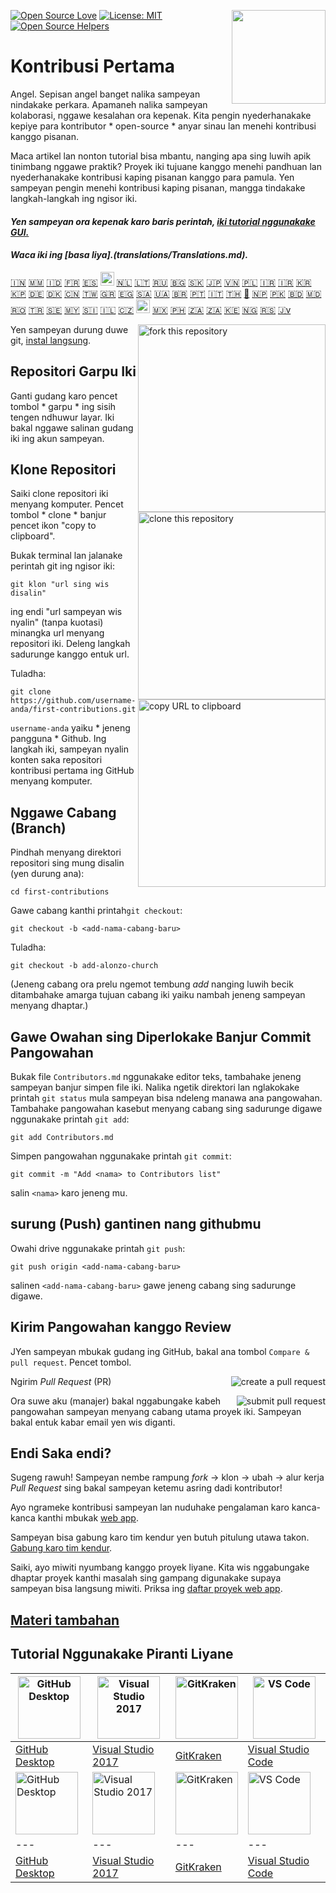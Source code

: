[![Open Source Love](https://badges.frapsoft.com/os/v1/open-source.svg?v=103)](https://github.com/ellerbrock/open-source-badges/)
[<img align="right" width="150" src="../assets/join-slack-team.png">](https://join.slack.com/t/firstcontributors/shared_invite/enQtNjkxNzQwNzA2MTMwLTVhMWJjNjg2ODRlNWZhNjIzYjgwNDIyZWYwZjhjYTQ4OTBjMWM0MmFhZDUxNzBiYzczMGNiYzcxNjkzZDZlMDM)
[![License: MIT](https://img.shields.io/badge/License-MIT-green.svg)](https://opensource.org/licenses/MIT)
[![Open Source Helpers](https://www.codetriage.com/roshanjossey/first-contributions/badges/users.svg)](https://www.codetriage.com/roshanjossey/first-contributions)

# Kontribusi Pertama
Angel. Sepisan angel banget nalika sampeyan nindakake perkara. Apamaneh nalika sampeyan kolaborasi, nggawe kesalahan ora kepenak. Kita pengin nyederhanakake kepiye para kontributor * open-source * anyar sinau lan menehi kontribusi kanggo pisanan.

Maca artikel lan nonton tutorial bisa mbantu, nanging apa sing luwih apik tinimbang nggawe praktik? Proyek iki tujuane kanggo menehi pandhuan lan nyederhanakake kontribusi kaping pisanan kanggo para pamula. Yen sampeyan pengin menehi kontribusi kaping pisanan, mangga tindakake langkah-langkah ing ngisor iki.

#### _Yen sampeyan ora kepenak karo baris perintah, [iki tutorial nggunakake GUI.](#tutorial-nggunakake-alat-liyane)_

#### _Waca iki ing [basa liya].(translations/Translations.md)._

[🇮🇳](translations/Translations.md)
[🇲🇲](translations/README.mm_unicode.md)
[🇮🇩](translations/README.id.md)
[🇫🇷](translations/README.fr.md)
[🇪🇸](translations/README.es.md)
[<img src="../assets/catalan1.png" width="22">](translations/README.ca.md)
[🇳🇱](translations/README.nl.md)
[🇱🇹](translations/README.lt.md)
[🇷🇺](translations/README.ru.md)
[🇧🇬](translations/README.bg.md)
[:slovakia:](translations/README.slk.md)
[🇯🇵](translations/README.ja.md)
[🇻🇳](translations/README.vn.md)
[🇵🇱](translations/README.pl.md)
[🇮🇷](translations/README.fa.md)
[🇮🇷](translations/README.fa.en.md)
[🇰🇷 🇰🇵](translations/README.ko.md)
[🇩🇪](translations/README.de.md)
[🇩🇰](translations/README.da.md)
[🇨🇳](translations/README.chs.md)
[🇹🇼](translations/README.cht.md)
[🇬🇷](translations/README.gr.md)
[🇪🇬](translations/README.eg.md)
[🇸🇦](translations/README.ar.md)
[🇺🇦](translations/README.ua.md)
[🇧🇷](translations/README.pt_br.md)
[🇵🇹](translations/README.pt-pt.md)
[🇮🇹](translations/README.it.md)
[🇹🇭](translations/README.th.md)
[🏴](translations/README.gl.md)
[🇳🇵](translations/README.np.md)
[🇵🇰](translations/README.ur.md)
[:bangladesh:](translations/README.bn.md)
[🇲🇩 🇷🇴](translations/README.ro.md)
[🇹🇷](translations/README.tr.md)
[🇸🇪](translations/README.se.md)
[🇲🇾](translations/README.my.md)
[:slovenia:](translations/README.sl.md)
[🇮🇱](translations/README.hb.md)
[🇨🇿](translations/README.cs.md)
[<img src="../assets/pirate.png" width="22">](translations/README.en-pirate.md)
[🇲🇽](translations/README.mx.md)
[🇵🇭](translations/README.tl.md)
[🇿🇦](translations/README.zul.md)
[🇿🇦](translations/README.afk.md)
[🇰🇪](translations/README.kws.md)
[🇳🇬](translations/README.igb.md)
[🇷🇸](translations/README.sr.md)
[🇯v](translations/README.Javanese.md)


<img align="right" width="300" src="../assets/fork.png" alt="fork this repository" />

Yen sampeyan durung duwe git, [instal langsung](https://help.github.com/articles/set-up-git/).
## Repositori Garpu Iki

Ganti gudang karo pencet tombol * garpu * ing sisih tengen ndhuwur layar.
Iki bakal nggawe salinan gudang iki ing akun sampeyan.

## Klone Repositori

<img align="right" width="300" src="../assets/clone.png" alt="clone this repository" />

Saiki clone repositori iki menyang komputer. Pencet tombol * clone * banjur pencet ikon "copy to clipboard".

Bukak terminal lan jalanake perintah git ing ngisor iki:

```
git klon "url sing wis disalin"
```

ing endi "url sampeyan wis nyalin" (tanpa kuotasi) minangka url menyang repositori iki. Deleng langkah sadurunge kanggo entuk url.

<img align="right" width="300" src="../assets/copy-to-clipboard.png" alt="copy URL to clipboard" />

Tuladha:

```
git clone https://github.com/username-anda/first-contributions.git
```

`username-anda` yaiku * jeneng pangguna * Github. Ing langkah iki, sampeyan nyalin konten saka repositori kontribusi pertama ing GitHub menyang komputer.

## Nggawe Cabang (Branch)

Pindhah menyang direktori repositori sing mung disalin (yen durung ana):

```
cd first-contributions
```

Gawe cabang kanthi printah`git checkout`:

```
git checkout -b <add-nama-cabang-baru>
```

Tuladha:

```
git checkout -b add-alonzo-church
```

(Jeneng cabang ora prelu ngemot tembung _add_ nanging luwih becik ditambahake amarga tujuan cabang iki yaiku nambah jeneng sampeyan menyang dhaptar.)

## Gawe Owahan sing Diperlokake Banjur Commit Pangowahan
Bukak file `Contributors.md` nggunakake editor teks, tambahake jeneng sampeyan banjur simpen file iki. Nalika ngetik direktori lan nglakokake printah `git status` mula sampeyan bisa ndeleng manawa ana pangowahan. Tambahake pangowahan kasebut menyang cabang sing sadurunge digawe nggunakake printah `git add`:

```
git add Contributors.md
```

Simpen pangowahan nggunakake printah `git commit`:

```
git commit -m "Add <nama> to Contributors list"
```

salin `<nama>` karo jeneng mu.

## surung (Push) gantinen nang githubmu

Owahi drive nggunakake printah `git push`:

```
git push origin <add-nama-cabang-baru>
```

salinen `<add-nama-cabang-baru>` gawe jeneng cabang sing sadurunge digawe.

## Kirim Pangowahan kanggo Review

JYen sampeyan mbukak gudang ing GitHub, bakal ana tombol `Compare & pull request`. Pencet tombol.

<img style="float: right;" src="../assets/compare-and-pull.png" alt="create a pull request" />

Ngirim *Pull Request* (PR)

<img style="float: right;" src="../assets/submit-pull-request.png" alt="submit pull request" />

Ora suwe aku (manajer) bakal nggabungake kabeh pangowahan sampeyan menyang cabang utama proyek iki. Sampeyan bakal entuk kabar email yen wis diganti.

## Endi Saka endi?

Sugeng rawuh! Sampeyan nembe rampung *fork* -> klon -> ubah -> alur kerja *Pull Request* sing bakal sampeyan ketemu asring dadi kontributor!

Ayo ngrameke kontribusi sampeyan lan nuduhake pengalaman karo kanca-kanca kanthi mbukak [web app](https://roshanjossey.github.io/first-contributions/#social-share).

Sampeyan bisa gabung karo tim kendur yen butuh pitulung utawa takon. [Gabung karo tim kendur](https://join.slack.com/t/firstcontributors/shared_invite/enQtMzE1MTYwNzI3ODQ0LTZiMDA2OGI2NTYyNjM1MTFiNTc4YTRhZTg4OWZjMzA0ZWZmY2UxYzVkMzI1ZmVmOWI4ODdkZWQwNTM2NDVmNjY).

Saiki, ayo miwiti nyumbang kanggo proyek liyane. Kita wis nggabungake dhaptar proyek kanthi masalah sing gampang digunakake supaya sampeyan bisa langsung miwiti. Priksa ing [daftar proyek web app](https://roshanjossey.github.io/first-contributions/#project-list).

## [ Materi tambahan ](../additional-material/git_workflow_scenarios/additional-material.md)

## Tutorial Nggunakake Piranti Liyane

| <a href="../github-desktop-tutorial.md"><img alt="GitHub Desktop" src="https://desktop.github.com/images/desktop-icon.svg" width="100"></a> | <a href="../github-windows-vs2017-tutorial.md"><img alt="Visual Studio 2017" src="https://upload.wikimedia.org/wikipedia/commons/c/cd/Visual_Studio_2017_Logo.svg" width="100"></a> | <a href="../gitkraken-tutorial.md"><img alt="GitKraken" src="/assets/gk-icon.png" width="100"></a> | <a href="../github-windows-vs-code-tutorial.md"><img alt="VS Code" src="https://upload.wikimedia.org/wikipedia/commons/2/2d/Visual_Studio_Code_1.18_icon.svg" width=100></a> |
| ---------------------------------------------------------------------------------------------------------------------------------------- | -------------------------------------------------------------------------------------------------------------------------------------------------------------------------------- | ----------------------------------------------------------------------------------------------- | ------------------------------------------------------------------------------------------------------------------------------------------------------------------------- |
| [GitHub Desktop](../github-desktop-tutorial.md)                                                                                             | [Visual Studio 2017](../github-windows-vs2017-tutorial.md)                                                                                                                          | [GitKraken](../gitkraken-tutorial.md)                                                              | [Visual Studio Code](../github-windows-vs-code-tutorial.md)                                                                                                                  |
|<a href="../github-desktop-tutorial.md"><img alt="GitHub Desktop" src="https://desktop.github.com/images/desktop-icon.svg" width="100"></a>|<a href="../github-windows-vs2017-tutorial.md"><img alt="Visual Studio 2017" src="https://upload.wikimedia.org/wikipedia/commons/c/cd/Visual_Studio_2017_Logo.svg" width="100"></a>|<a href="../gitkraken-tutorial.md"><img alt="GitKraken" src="/assets/gk-icon.png" width="100"></a>|<a href="../github-windows-vs-code-tutorial.md"><img alt="VS Code" src="https://upload.wikimedia.org/wikipedia/commons/2/2d/Visual_Studio_Code_1.18_icon.svg" width=100></a>|
|---|---|---|---|
|[GitHub Desktop](../github-desktop-tutorial.md)|[Visual Studio 2017](../github-windows-vs2017-tutorial.md)|[GitKraken](../gitkraken-tutorial.md)|[Visual Studio Code](../github-windows-vs-code-tutorial.md)|
